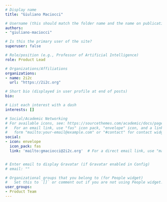 ```yaml
---
# Display name
title: "Giuliano Maciocci"

# Username (this should match the folder name and the name on publications)
authors:
- "giuliano-maciocci"

# Is this the primary user of the site?
superuser: false

# Role/position (e.g., Professor of Artificial Intelligence)
role: Product Lead

# Organizations/Affiliations
organizations:
- name: 2i2c
  url: "https://2i2c.org"

# Short bio (displayed in user profile at end of posts)
bio:

# List each interest with a dash
interests: []

# Social/Academic Networking
# For available icons, see: https://sourcethemes.com/academic/docs/page-builder/#icons
#   For an email link, use "fas" icon pack, "envelope" icon, and a link in the
#   form "mailto:your-email@example.com" or "#contact" for contact widget.
social:
- icon: envelope
  icon_pack: fas
  link: 'mailto:gmaciocci@2i2c.org'  # For a direct email link, use "mailto:test@example.org".


# Enter email to display Gravatar (if Gravatar enabled in Config)
# email: ""

# Organizational groups that you belong to (for People widget)
#   Set this to `[]` or comment out if you are not using People widget.
user_groups:
- Product Team
---
```


